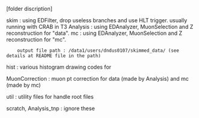 [folder discription]

skim : 
    using EDFilter, drop useless branches and use HLT trigger. usually running with CRAB in T3
Analysis :
    using EDAnalyzer, MuonSelection and Z reconstruction for "data".
mc :
    using EDAnalyzer, MuonSelection and Z reconstruction for "mc".
        
        output file path : /data1/users/dndus0107/skimmed_data/ (see details at README file in the path)

hist :
    various histogram drawing codes for

MuonCorrection : 
    muon pt correction for data (made by Analysis) and mc (made by mc)

util :
    utility files for handle root files

scratch, Analysis_tnp : 
    ignore these